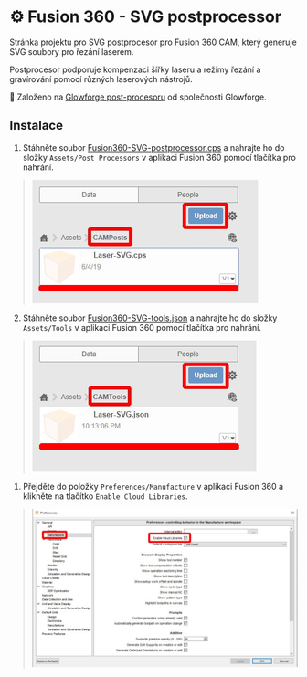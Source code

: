 # ⚙️ Fusion 360 - SVG postprocessor

Stránka projektu pro SVG postprocesor pro Fusion 360 CAM, který generuje SVG soubory pro řezání laserem.

Postprocesor podporuje kompenzaci šířky laseru a režimy řezání a gravírování pomocí různých laserových nástrojů.

🔗 Založeno na [Glowforge post-procesoru](https://github.com/garethky/glowforge-colorific-fusion360-post) od společnosti Glowforge.


## Instalace

1. Stáhněte soubor <a href="./Fusion360-SVG-postprocessor.cps" download>Fusion360-SVG-postprocessor.cps</a> a nahrajte ho do složky `Assets/Post Processors` v aplikaci Fusion 360 pomocí tlačítka pro nahrání.
> ![Upload Postprocessor](./media/postprocessor.jpg)
2. Stáhněte soubor <a href="./Fusion360-SVG-tools.json" download>Fusion360-SVG-tools.json</a> a nahrajte ho do složky `Assets/Tools` v aplikaci Fusion 360 pomocí tlačítka pro nahrání.
> ![Upload Tools](./media/tools.jpg)
1. Přejděte do položky `Preferences/Manufacture` v aplikaci Fusion 360 a klikněte na tlačítko `Enable Cloud Libraries`.
> ![Enable Cloud Libraries](./media/EnableCloudLibraries.jpg)
